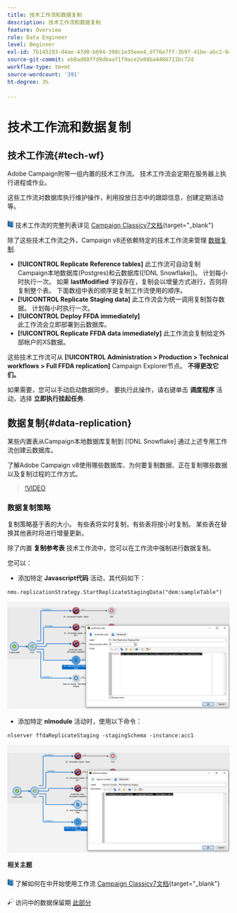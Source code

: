 ```yaml
---
title: 技术工作流和数据复制
description: 技术工作流和数据复制
feature: Overview
role: Data Engineer
level: Beginner
exl-id: 7b145193-d4ae-47d0-b694-398c1e35eee4,df76e7ff-3b97-41be-abc2-640748680ff3
source-git-commit: eb8ad88ffd9dbaaf1f9ace2e88ba4486711bc72d
workflow-type: tm+mt
source-wordcount: '391'
ht-degree: 3%

---
```


# 技术工作流和数据复制

## 技术工作流{#tech-wf}

Adobe Campaign附带一组内置的技术工作流。 技术工作流会定期在服务器上执行进程或作业。

这些工作流对数据库执行维护操作，利用投放日志中的跟踪信息，创建定期活动等。

![](../assets/do-not-localize/book.png) 技术工作流的完整列表详见 [Campaign Classicv7文档](https://experienceleague.adobe.com/docs/campaign-classic/using/automating-with-workflows/advanced-management/about-technical-workflows.html){target=&quot;_blank&quot;}


除了这些技术工作流之外，Campaign v8还依赖特定的技术工作流来管理 [数据复制](#data-replication).

* **[!UICONTROL Replicate Reference tables]**
此工作流可自动复制Campaign本地数据库(Postgres)和云数据库([!DNL Snowflake])。 计划每小时执行一次。 如果 **lastModified** 字段存在，复制会以增量方式进行，否则将复制整个表。 下面数组中表的顺序是复制工作流使用的顺序。
* **[!UICONTROL Replicate Staging data]**
此工作流会为统一调用复制暂存数据。 计划每小时执行一次。
* **[!UICONTROL Deploy FFDA immediately]**\
   此工作流会立即部署到云数据库。
* **[!UICONTROL Replicate FFDA data immediately]**
此工作流会复制给定外部帐户的XS数据。

这些技术工作流可从 **[!UICONTROL Administration > Production > Technical workflows > Full FFDA replication]** Campaign Explorer节点。 **不得更改它们。**

如果需要，您可以手动启动数据同步。 要执行此操作，请右键单击 **调度程序** 活动，选择 **立即执行挂起任务**.

## 数据复制{#data-replication}

某些内置表从Campaign本地数据库复制到 [!DNL Snowflake] 通过上述专用工作流创建云数据库。

了解Adobe Campaign v8使用哪些数据库、为何要复制数据、正在复制哪些数据以及复制过程的工作方式。

>[!VIDEO](https://video.tv.adobe.com/v/334460?quality=12)


### 数据复制策略

复制策略基于表的大小。 有些表将实时复制，有些表将按小时复制。 某些表在替换其他表时将进行增量更新。

除了内置 **复制参考表** 技术工作流中，您可以在工作流中强制进行数据复制。

您可以：

* 添加特定 **Javascript代码** 活动，其代码如下：

```
nms.replicationStrategy.StartReplicateStagingData("dem:sampleTable")
```

![](assets/jscode.png)


* 添加特定 **nlmodule** 活动时，使用以下命令：

```
nlserver ffdaReplicateStaging -stagingSchema -instance:acc1
```

![](assets/nlmodule.png)



**相关主题**

![](../assets/do-not-localize/book.png) 了解如何在中开始使用工作流 [Campaign Classicv7文档](https://experienceleague.adobe.com/docs/campaign-classic/using/automating-with-workflows/introduction/about-workflows.html?lang=en#automating-with-workflows){target=&quot;_blank&quot;}

![](../assets/do-not-localize/glass.png) 访问中的数据保留期 [此部分](../dev/datamodel-best-practices.md#data-retention)

